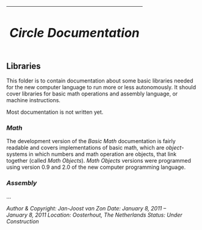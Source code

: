 ﻿|<h1>***Circle Documentation***</h1>|
| :- |
## **Libraries**
This folder is to contain documentation about some basic libraries needed for the new computer language to run more or less autonomously. It should cover libraries for basic math operations and assembly language, or machine instructions.

Most documentation is not written yet.

### *Math*

The development version of the *Basic Math* documentation is fairly readable and covers implementations of basic math, which are *object*-systems in which numbers and math operation are objects, that link together (called *Math Objects*). *Math Objects* versions were programmed using version 0.9 and 2.0 of the new computer programming language.

### *Assembly*

…


*Author & Copyright: Jan-Joost van Zon        Date: January 8, 2011 –  January 8, 2011        Location: Oosterhout, The Netherlands        Status: Under Construction*


